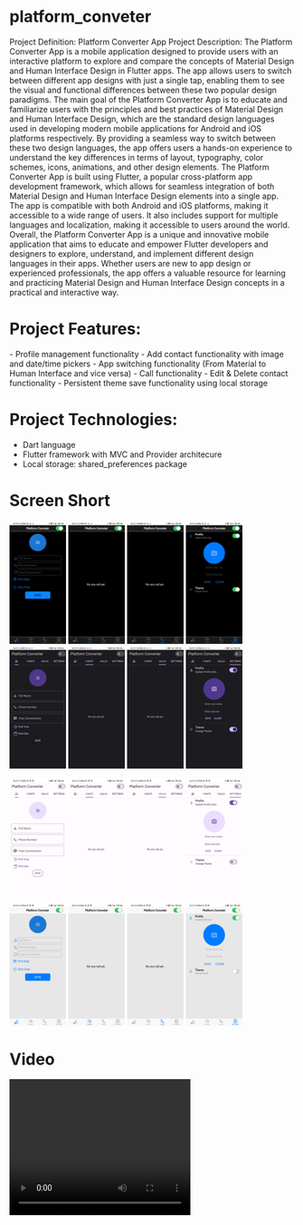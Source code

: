
# platform_conveter

<p>
  Project Definition: Platform Converter App
Project Description:
The Platform Converter App is a mobile application designed to provide users with an interactive
platform to explore and compare the concepts of Material Design and Human Interface Design in
Flutter apps. The app allows users to switch between different app designs with just a single tap,
enabling them to see the visual and functional differences between these two popular design
paradigms.
The main goal of the Platform Converter App is to educate and familiarize users with the
principles and best practices of Material Design and Human Interface Design, which are the
standard design languages used in developing modern mobile applications for Android and iOS
platforms respectively. By providing a seamless way to switch between these two design
languages, the app offers users a hands-on experience to understand the key differences in terms
of layout, typography, color schemes, icons, animations, and other design elements.
The Platform Converter App is built using Flutter, a popular cross-platform app development
framework, which allows for seamless integration of both Material Design and Human Interface
Design elements into a single app. The app is compatible with both Android and iOS platforms,
making it accessible to a wide range of users. It also includes support for multiple languages and
localization, making it accessible to users around the world.
Overall, the Platform Converter App is a unique and innovative mobile application that aims to
educate and empower Flutter developers and designers to explore, understand, and implement
different design languages in their apps. Whether users are new to app design or experienced
professionals, the app offers a valuable resource for learning and practicing Material Design and
Human Interface Design concepts in a practical and interactive way.
  
</p>
<h1>Project Features:</h1>

<p>- Profile management functionality
- Add contact functionality with image and date/time pickers
- App switching functionality (From Material to Human Interface and vice versa)
- Call functionality
- Edit & Delete contact functionality
- Persistent theme save functionality using local storage
</p>


<h1>Project Technologies:</h1>
<p>
  
- Dart language
- Flutter framework with MVC and Provider architecure
- Local storage: shared_preferences package
</p>
<h1>Screen Short</h1>
<p float="left">
  
<img src="https://github.com/ronak3250/platform_conveter_final/blob/main/platform_converter/output/d1.jpg"  width="100">

<img src="https://github.com/ronak3250/platform_conveter_final/blob/main/platform_converter/output/d2.jpg"  width="100" >
<img src="https://github.com/ronak3250/platform_conveter_final/blob/main/platform_converter/output/d3.jpg"  width="100">
<img src="https://github.com/ronak3250/platform_conveter_final/blob/main/platform_converter/output/d4.jpg"  width="100" >
<img src="https://github.com/ronak3250/platform_conveter_final/blob/main/platform_converter/output/d5.jpg"  width="100">
<img src="https://github.com/ronak3250/platform_conveter_final/blob/main/platform_converter/output/d6.jpg"  width="100" >
<img src="https://github.com/ronak3250/platform_conveter_final/blob/main/platform_converter/output/d7.jpg"  width="100" >
<img src="https://github.com/ronak3250/platform_conveter_final/blob/main/platform_converter/output/d8.jpg"  width="100" >
</p>

<p float="left">
<img src="https://github.com/ronak3250/platform_conveter_final/blob/main/platform_converter/output/l1.jpg"  width="100" >
<img src="https://github.com/ronak3250/platform_conveter_final/blob/main/platform_converter/output/l2.jpg"  width="100" >

<img src="https://github.com/ronak3250/platform_conveter_final/blob/main/platform_converter/output/l3.jpg"  width="100" >
<img src="https://github.com/ronak3250/platform_conveter_final/blob/main/platform_converter/output/l4.jpg"  width="100" >

<img src="https://github.com/ronak3250/platform_conveter_final/blob/main/platform_converter/output/l5.jpg"  width="100" >
<img src="https://github.com/ronak3250/platform_conveter_final/blob/main/platform_converter/output/l6.jpg"  width="100" >

<img src="https://github.com/ronak3250/platform_conveter_final/blob/main/platform_converter/output/l7.jpg"  width="100" >
<img src="https://github.com/ronak3250/platform_conveter_final/blob/main/platform_converter/output/l8.jpg"  width="100" >



</p>
<h1>Video</h1>
<p>
<video width="320" height="240" controls>
  <source src="https://github.com/ronak3250/platform_conveter_final/blob/main/platform_converter/output/demo.mp4" type="video/mp4">
</video>
</p>
  
